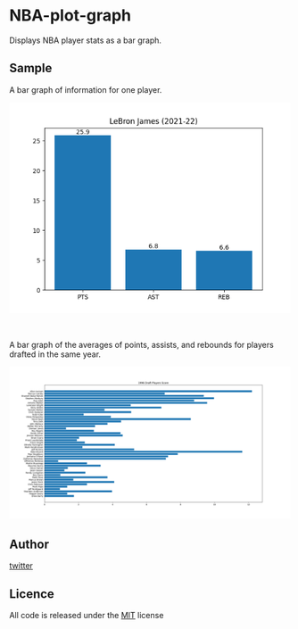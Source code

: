 # NBA-plot-graph

Displays NBA player stats as a bar graph.

## Sample
A bar graph of information for one player.

![player stats](docs/Lebron_Stats.png)

<br>

A bar graph of the averages of points, assists, and rebounds for players drafted in the same year.

![draft_stats](docs/1996_Draft.png)


## Author

[twitter](https://twitter.com/ryo_manba)

## Licence

All code is released under the [MIT](https://github.com/ryo-manba/NBA-python/blob/main/LICENSE) license
